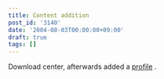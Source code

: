 ```yaml
---
title: Content addition
post_id: '3140'
date: '2004-08-03T00:00:00+09:00'
draft: true
tags: []
---
```


Download center, afterwards added a [profile](/category/about) .

